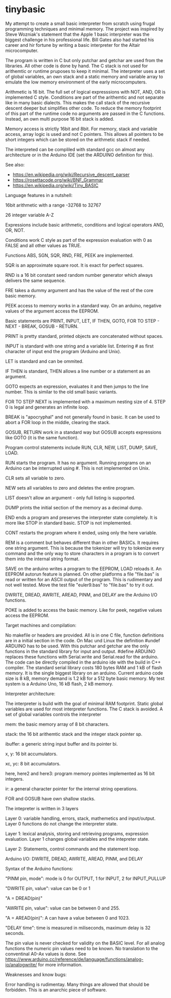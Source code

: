 # tinybasic

My attempt to create a small basic interpreter from scratch using frugal programming techniques and minimal memory. The project was inspired by Steve Wozniak's statement that the Apple 1 basic interpreter was the biggest challenge in his professional life. Bill Gates also had started his career and hir fortune by writing a basic interpreter for the Altair microcomputer. 

The program is written in C but only putchar and getchar are used from the libraries. All other code is done by hand. The C stack is not used for arithemtic or runtime pruposes to keep it minimal. The interpreter uses a set of global variables, an own stack and a static memory and variable array to emulate the low memory environment of the early microcomputers. 

Arithmetic is 16 bit. The full set of logical expresssions with NOT, AND, OR is implemented C style. Conditions are part of the arithemtic and not separate like in many basic dialects. This makes the call stack of the recursive descent deeper but simplifies other code. To reduce the memory footprint of this part of the runtime code no arguments are passed in the C functions. Instead, an own multi purpose 16 bit stack is added. 

Memory access is strictly 16bit and 8bit. For memory, stack and variable access, array logic is used and not C pointers. This allows all pointers to be short integers which can be stored on the arithmetic stack if needed. 

The interpreted can be compliled with standard gcc on almost any architecture or in the Arduino IDE (set the ARDUINO definition for this).

See also:
- https://en.wikipedia.org/wiki/Recursive_descent_parser
- https://rosettacode.org/wiki/BNF_Grammar
- https://en.wikipedia.org/wiki/Tiny_BASIC

Language features in a nutshell: 

16bit arithmetic with a range -32768 to 32767 

26 integer variable A-Z 

Expressions include basic arithmetic, conditions and logical operators AND, OR, NOT.

Conditions work C style as part of the expression evaluation with 0 as FALSE and all other values as TRUE.

Functions ABS, SGN, SQR, RND, FRE, PEEK are implemented. 

SQR is an approximate square root. It is exact for perfect squares.

RND is a 16 bit constant seed random number generator which always delivers the same sequence.

FRE takes a dummy argument and has the value of the rest of the core basic memory.

PEEK access to memory works in a standard way. On an arduino, negative values of the argument access the EEPROM.

Basic statements are PRINT, INPUT, LET, IF THEN, GOTO, FOR TO STEP - NEXT - BREAK, GOSUB - RETURN.

PRINT is pretty standard, printed objects are concatenated without spaces.

INPUT is standard with one string and a variable list. Entering # as first character of input end the program (Arduino and Unix).

LET is standard and can be ommited. 

IF THEN is standard, THEN allows a line number or a statement as an argument.

GOTO expects an expression, evaluates it and then jumps to the line number. This is similar to the old small basic variants.

FOR TO STEP NEXT is implemented with a maximum nesting size of 4. STEP 0 is legal and generates an infinite loop.

BREAK is "apocryphal" and not generally found in basic. It can be used to abort a FOR loop in the middle, clearing the stack.

GOSUB, RETURN work in a standard way but GOSUB accepts expressions like GOTO (it is the same function).

Program control statements include RUN, CLR, NEW, LIST, DUMP, SAVE, LOAD. 

RUN starts the program. It has no argument. Running programs on an Arduino can be interrupted using #. This is not implemented on Unix. 

CLR sets all variable to zero.

NEW sets all variables to zero and deletes the entire program.

LIST doesn't allow an argument - only full listing is supported.

DUMP prints the initial section of the memory as a decimal dump.

END ends a program and preserves the interpreter state completely. It is more like STOP in standard basic. STOP is not implemented.

CONT restarts the program where it ended, using only the here variable. 

REM is a comment but behaves different than in other BASICs. It requires one string argument. This is because the tokenizer will try to tokenize every command and the only way to store characters in a program is to convert them into the internal string format.

SAVE on the arduino writes a program to the EEPROM, LOAD reloads it. An EEPROM autorun feature is planned. On other platforms a file "file.bas" is read or written for an ASCII output of the program. This is rudimentary and not well tested. Move the test file "euler9.bas" to "file.bas" to try it out.
 
DWRITE, DREAD, AWRITE, AREAD, PINM, and DELAY are the Arduino I/O functions.

POKE is added to access the basic memory. Like for peek, negative values access the EEPROM.

Target machines and compilation:

No makefile or headers are provided. All is in one C file, function definitions are in a initial section in the code. On Mac und Linux the definition #undef ARDUINO has to be used. With this putchar and getchar are the only functions in the standard library for input and output. #define ARDUINO replaces these functions with Serial.write and Serial.read for the arduino. The code can be directly compiled in the arduino ide with the build in C++ compiler. The standard serial library costs 180 bytes RAM and 1 kB of flash memory. It is the single biggest library on an arduino. Current arduino code size is 8 kB, memory demand is 1.2 kB for a 512 byte basic memory. My test system is a Arduino Uno, 16 kB flash, 2 kB memory.

Interpreter architecture:

The interpreter is build with the goal of minimal RAM footprint. Static global variables are used for most interpreter functions. The C stack is avoided. A set of global variables controls the interpreter

mem: the basic memory array of 8 bit characters.

stack: the 16 bit arithemtic stack and the integer stack pointer sp.

ibuffer: a generic string input buffer and its pointer bi.

x, y: 16 bit accumulators.

xc, yc: 8 bit accumulators.

here, here2 and here3: program memory pointes implemented as 16 bit integers.

ir: a general character pointer for the internal string operations.

FOR and GOSUB have own shallow stacks.

The intepreter is written in 3 layers

Layer 0: variable handling, errors, stack, mathemetics and input/output. Layer 0 functions do not change the interpreter state.

Layer 1: lexical analysis, storing and retrieving programs, expression evaluation. Layer 1 changes global variables and the intepreter state. 

Layer 2: Statements, control commands and the statement loop.

Arduino I/O: DWRITE, DREAD, AWRITE, AREAD, PINM, and DELAY 

Syntax of the Arduino functions: 

"PINM pin, mode": mode is 0 for OUTPUT, 1 for INPUT, 2 for INPUT_PULLUP

"DWRITE pin, value": value can be 0 or 1

"A = DREAD(pin)"

"AWRITE pin, value": value can be between 0 and 255.

"A = AREAD(pin)": A can have a value between 0 and 1023.

"DELAY time": time is measured in miliseconds, maximum delay is 32 seconds. 

The pin value is never checked for validity on the BASIC level. For all analog functions the numeric pin values need to be known. No translation to the conventinal A0-Ax values is done. See https://www.arduino.cc/reference/de/language/functions/analog-io/analogwrite/ for more information.

Weaknesses and know bugs:

Error handling is rudimentay. Many things are allowed that should be forbidden. This is an anarchic piece of software.




